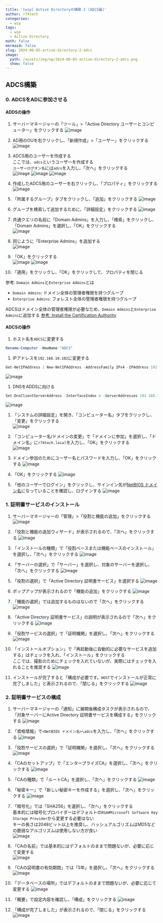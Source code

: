 ```yaml
---
title: '[wip] Active Directoryの構築 2 (ADCS編)'
author: r74tech
categories:
  - wip
tags:
  - wip
  - Active Directory
math: false
mermaid: false
slug: 2024-06-05-active-directory-2-adcs
image:
  path: /assets/img/og/2024-06-05-active-directory-2-adcs.png
  show: false
---
```


## ADCS構築
### 0. ADCSをADに参加させる

#### ADDSの操作

1. サーバーマネージャーの「ツール」>「Active Directory ユーザーとコンピューター」をクリックする
![image](/assets/img/post/2024-06-05/adds02/001.png)

1. AD用のOUを右クリックし、「新規作成」>「ユーザー」をクリックする  
![image](/assets/img/post/2024-06-05/adcs00/002.png)

1. ADCS用のユーザーを作成する  
ここでは、`adcs`というユーザーを作成する  
`ユーザーログオン名`には`adcs`を入力し、「次へ」をクリックする  
![image](/assets/img/post/2024-06-05/adcs00/003.png)
![image](/assets/img/post/2024-06-05/adcs00/004.png)
![image](/assets/img/post/2024-06-05/adcs00/005.png)

1. 作成したADCS用のユーザーを右クリックし、「プロパティ」をクリックする
![image](/assets/img/post/2024-06-05/adcs00/006.png)

1. 「所属するグループ」タブをクリックし、「追加」をクリックする
![image](/assets/img/post/2024-06-05/adcs00/007.png)

1. グループを検索して追加するために、「詳細設定」をクリックする
![image](/assets/img/post/2024-06-05/adcs00/008.png)

1. 共通クエリの名前に「Domain Admins」を入力し、「検索」をクリックし、「Domain Admins」を選択し、「OK」をクリックする  
![image](/assets/img/post/2024-06-05/adcs00/010.png)

1. 同じように「Enterprise Admins」を追加する  
![image](/assets/img/post/2024-06-05/adcs00/009.png)

1. 「OK」をクリックする  
![image](/assets/img/post/2024-06-05/adcs00/011.png)
![image](/assets/img/post/2024-06-05/adcs00/012.png)

1. 「適用」をクリックし、「OK」をクリックして、プロパティを閉じる

参考: `Domain Admins`と`Enterprise Admins`とは
* `Domain Admins`: ドメイン全体の管理者権限を持つグループ
* `Enterprise Admins`: フォレスト全体の管理者権限を持つグループ

ADCSはドメイン全体の管理者権限が必要なため、`Domain Admins`と`Enterprise Admins`に追加する
[参考: Install the Certification Authority](https://learn.microsoft.com/en-us/windows-server/networking/core-network-guide/cncg/server-certs/install-the-certification-authority)

#### ADCSの操作

1. ホスト名を`ADCS`に変更する
```powershell
Rename-Computer -NewName "ADCS"
```

1. IPアドレスを`192.168.10.102`に変更する
```powershell
Get-NetIPAddress | New-NetIPAddress -AddressFamily IPv4 -IPAddress 192.168.10.100 -PrefixLength 24
```
![image](/assets/img/post/2024-06-05/adcs00/013.png)

1. DNSをADDSに向ける
```powershell
Set-DnsClientServerAddress -InterfaceIndex 4 -ServerAddresses 192.168.10.100
```
![image](/assets/img/post/2024-06-05/adcs00/014.png)

1. 「システムの詳細設定」を開き、「コンピューター名」タブをクリックし、「変更」をクリックする  
![image](/assets/img/post/2024-06-05/adcs00/015.png)

1. 「コンピューター名/ドメインの変更」で「ドメインに参加」を選択し、「ドメイン名」に`r74tech.local`を入力し、「OK」をクリックする   
![image](/assets/img/post/2024-06-05/adcs00/016.png)

1. ドメイン参加のためにユーザー名とパスワードを入力し、「OK」をクリックする
![image](/assets/img/post/2024-06-05/adcs00/017.png)

1. 「OK」をクリックする
![image](/assets/img/post/2024-06-05/adcs00/018.png)

1. 「他のユーザーでログイン」をクリックし、サインイン先が[NetBIOS ドメイン名](/posts/2024-06-05-active-directory-1-adds/#NetBIOS)になっていることを確認し、ログインする
![image](/assets/img/post/2024-06-05/adcs00/019.png)


### 1. 証明書サービスのインストール
1. サーバーマネージャーの「管理」>「役割と機能の追加」をクリックする
![image](/assets/img/post/2024-06-05/adcs01/001.png)

1. 「役割と機能の追加ウィザード」が表示されるので、「次へ」をクリックする
![image](/assets/img/post/2024-06-05/adcs01/002.png)

1. 「インストールの種類」で「役割ベースまたは機能ベースのインストール」を選択し、「次へ」をクリックする
![image](/assets/img/post/2024-06-05/adcs01/003.png)

1. 「サーバーの選択」で「サーバー」を選択し、対象のサーバーを選択し、「次へ」をクリックする
![image](/assets/img/post/2024-06-05/adcs01/004.png)

1. 「役割の選択」で「Active Directory 証明書サービス」を選択する
![image](/assets/img/post/2024-06-05/adcs01/006.png)

1. ポップアップが表示されるので「機能の追加」をクリックする
![image](/assets/img/post/2024-06-05/adcs01/005.png)

1. 「機能の選択」では追加するものはないので「次へ」をクリックする
![image](/assets/img/post/2024-06-05/adcs01/007.png)

1. 「Active Directory 証明書サービス」の説明が表示されるので「次へ」をクリックする
![image](/assets/img/post/2024-06-05/adcs01/008.png)

1. 「役割サービスの選択」で「証明機関」を選択し、「次へ」をクリックする
![image](/assets/img/post/2024-06-05/adcs01/009.png)

1. 「インストールオプション」で「再起動後に自動的に必要なサービスを追加する」はチェックを入れ、「インストール」をクリックする  
ここでは、撮影のためにチェックを入れていないが、実際にはチェックを入れることを推奨する
![image](/assets/img/post/2024-06-05/adcs01/010.png)

1. インストールが完了すると「構成が必要です。`HOST`でインストールが正常に完了しました」と表示されるので、「閉じる」をクリックする
![image](/assets/img/post/2024-06-05/adcs01/011.png)

### 2. 証明書サービスの構成
1. サーバーマネージャーの「通知」に展開後構成タスクが表示されるので、「対象サーバーにActive Directory 証明書サービスを構成する」をクリックする
![image](/assets/img/post/2024-06-05/adcs02/012.png)

1. 「資格情報」で`<NetBIOS ドメイン名>\adcs`を入力し、「次へ」をクリックする
![image](/assets/img/post/2024-06-05/adcs02/013.png)

1. 「役割サービスの選択」で「証明機関」を選択し、「次へ」をクリックする
![image](/assets/img/post/2024-06-05/adcs02/014.png)

1. 「CAのセットアップ」で「エンタープライズCA」を選択し、「次へ」をクリックする
![image](/assets/img/post/2024-06-05/adcs02/015.png)

1. 「CAの種類」で「ルートCA」を選択し、「次へ」をクリックする
![image](/assets/img/post/2024-06-05/adcs02/016.png)

1. 「秘密キー」で「新しい秘密キーを作成する」を選択し、「次へ」をクリックする
![image](/assets/img/post/2024-06-05/adcs02/017.png)

1. 「暗号化」では「SHA256」を選択し、「次へ」をクリックする  
基本的には暗号化プロバイダーはデフォルトの`RSA#Microsoft Software Key Storage Provider`から変更する必要はない  
キーの長さは2048ビット以上を推奨し、ハッシュアルゴリズムはMD5などの脆弱なアルゴリズムは使用しない方が良い  
![image](/assets/img/post/2024-06-05/adcs02/018.png)

1. 「CAの名前」では基本的にはデフォルトのままで問題ないが、必要に応じて変更する<span id="CAName"></span>  
![image](/assets/img/post/2024-06-05/adcs02/019.png)

1. 「CAの証明書の有効期間」では「5年」を選択し、「次へ」をクリックする
![image](/assets/img/post/2024-06-05/adcs02/020.png)

1. 「データベースの場所」ではデフォルトのままで問題ないが、必要に応じて変更する
![image](/assets/img/post/2024-06-05/adcs02/021.png)

1. 「概要」で設定内容を確認し、「構成」をクリックする
![image](/assets/img/post/2024-06-05/adcs02/022.png)

1. 「構成が完了しました」が表示されるので、「閉じる」をクリックする
![image](/assets/img/post/2024-06-05/adcs02/023.png)





